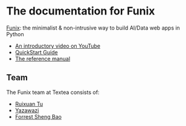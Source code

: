 # The documentation for Funix

[Funix](http://funix.io): the minimalist & non-intrusive way to build AI/Data web apps in Python

* [An introductory video on YouTube](https://youtu.be/DVIV_EUFNbw)
* [QuickStart Guide](QuickStart.md)
* [The reference manual](Reference.md)

## Team
The Funix team at Textea consists of:
* [Ruixuan Tu](https://github.com/Turx)
* [Yazawazi](https://github.com/Yazawazi)
* [Forrest Sheng Bao](https://forrestbao.github.io/)
